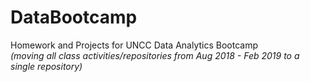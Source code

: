 # DataBootcamp
Homework and Projects for UNCC Data Analytics Bootcamp <br>
<i>(moving all class activities/repositories from Aug 2018 - Feb 2019 to a single repository)</i>
